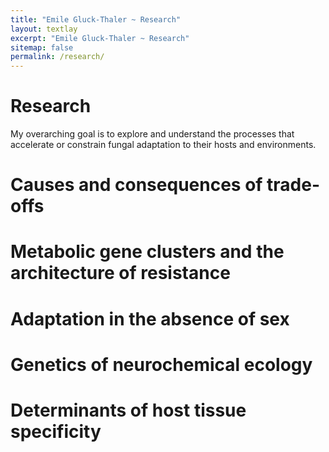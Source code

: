 ```yaml
---
title: "Emile Gluck-Thaler ~ Research"
layout: textlay
excerpt: "Emile Gluck-Thaler ~ Research"
sitemap: false
permalink: /research/
---
```


# Research

My overarching goal is to explore and understand the processes that accelerate or constrain fungal adaptation to their hosts and environments. 

# Causes and consequences of trade-offs



# Metabolic gene clusters and the architecture of resistance



# Adaptation in the absence of sex



# Genetics of neurochemical ecology



# Determinants of host tissue specificity



